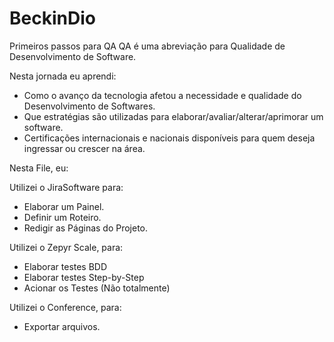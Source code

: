 # BeckinDio
Primeiros passos para QA
QA é uma abreviação para Qualidade de Desenvolvimento de Software.

Nesta jornada eu aprendi:
* Como o avanço da tecnologia afetou a necessidade e qualidade do Desenvolvimento de Softwares.
* Que estratégias são utilizadas para elaborar/avaliar/alterar/aprimorar um software.
* Certificações internacionais e nacionais disponíveis para quem deseja ingressar ou crescer na área.

Nesta File, eu:

Utilizei o JiraSoftware para:
* Elaborar um Painel.
* Definir um Roteiro.
* Redigir as Páginas do Projeto.

Utilizei o Zepyr Scale, para:

* Elaborar testes BDD
* Elaborar testes Step-by-Step
* Acionar os Testes (Não totalmente)

Utilizei o Conference, para:
* Exportar arquivos.
